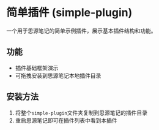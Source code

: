 # 简单插件 (simple-plugin)

一个用于思源笔记的简单示例插件，展示基本插件结构和功能。

## 功能
- 插件基础框架演示
- 可拖拽安装到思源笔记本地插件目录

## 安装方法
1. 将整个`simple-plugin`文件夹复制到思源笔记的插件目录
2. 重启思源笔记即可在插件列表中看到本插件